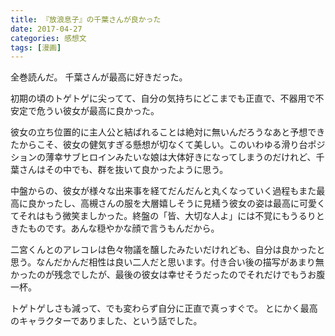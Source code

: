 ```yaml
---
title: 『放浪息子』の千葉さんが良かった
date: 2017-04-27
categories: 感想文
tags: [漫画]
---
```

全巻読んだ。
千葉さんが最高に好きだった。

初期の頃のトゲトゲに尖ってて、自分の気持ちにどこまでも正直で、不器用で不安定で危うい彼女が最高に良かった。

彼女の立ち位置的に主人公と結ばれることは絶対に無いんだろうなあと予想できたからこそ、彼女の健気すぎる懸想が切なくて美しい。このいわゆる滑り台ポジションの薄幸サブヒロインみたいな娘は大体好きになってしまうのだけれど、千葉さんはその中でも、群を抜いて良かったように思う。

中盤からの、彼女が様々な出来事を経てだんだんと丸くなっていく過程もまた最高に良かったし、高槻さんの服を大層嬉しそうに見繕う彼女の姿は最高に可愛くてそれはもう微笑ましかった。終盤の「皆、大切な人よ」には不覚にもうるりときたものです。あんな穏やかな顔で言うもんだから。

二宮くんとのアレコレは色々物議を醸したみたいだけれども、自分は良かったと思う。なんだかんだ相性は良い二人だと思います。付き合い後の描写があまり無かったのが残念でしたが、最後の彼女は幸せそうだったのでそれだけでもうお腹一杯。

トゲトゲしさも減って、でも変わらず自分に正直で真っすぐで。
とにかく最高のキャラクターでありました、という話でした。